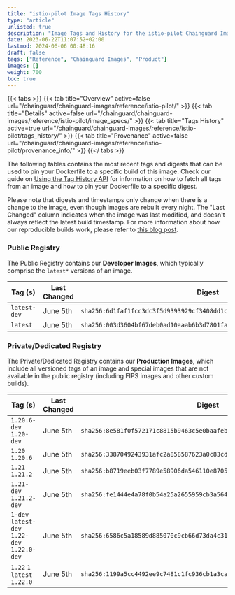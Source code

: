 ```yaml
---
title: "istio-pilot Image Tags History"
type: "article"
unlisted: true
description: "Image Tags and History for the istio-pilot Chainguard Image"
date: 2023-06-22T11:07:52+02:00
lastmod: 2024-06-06 00:48:16
draft: false
tags: ["Reference", "Chainguard Images", "Product"]
images: []
weight: 700
toc: true
---
```


{{< tabs >}}
{{< tab title="Overview" active=false url="/chainguard/chainguard-images/reference/istio-pilot/" >}}
{{< tab title="Details" active=false url="/chainguard/chainguard-images/reference/istio-pilot/image_specs/" >}}
{{< tab title="Tags History" active=true url="/chainguard/chainguard-images/reference/istio-pilot/tags_history/" >}}
{{< tab title="Provenance" active=false url="/chainguard/chainguard-images/reference/istio-pilot/provenance_info/" >}}
{{</ tabs >}}

The following tables contains the most recent tags and digests that can be used to pin your Dockerfile to a specific build of this image. Check our guide on [Using the Tag History API](/chainguard/chainguard-images/using-the-tag-history-api/) for information on how to fetch all tags from an image and how to pin your Dockerfile to a specific digest.

Please note that digests and timestamps only change when there is a change to the image, even though images are rebuilt every night. The "Last Changed" column indicates when the image was last modified, and doesn't always reflect the latest build timestamp. For more information about how our reproducible builds work, please refer to [this blog post](https://www.chainguard.dev/unchained/reproducing-chainguards-reproducible-image-builds).

### Public Registry
The Public Registry contains our **Developer Images**, which typically comprise the `latest*` versions of an image.

| Tag (s)       | Last Changed | Digest                                                                    |
|---------------|--------------|---------------------------------------------------------------------------|
|  `latest-dev` | June 5th     | `sha256:6d1faf1fcc3dc3f5d9393929cf3408dd1c48811bf662fa492e11ebede07bb165` |
|  `latest`     | June 5th     | `sha256:003d3604bf67deb0ad10aaab6b3d7801fa323b11d057b5a30b46baba75a86e05` |


### Private/Dedicated Registry
The Private/Dedicated Registry contains our **Production Images**, which include all versioned tags of an image and special images that are not available in the public registry (including FIPS images and other custom builds).

| Tag (s)                                       | Last Changed | Digest                                                                    |
|-----------------------------------------------|--------------|---------------------------------------------------------------------------|
|  `1.20.6-dev` `1.20-dev`                      | June 5th     | `sha256:8e581f0f572171c8815b9463c5e0baafebc7daf7986b86d27dd5a6e95f09456e` |
|  `1.20` `1.20.6`                              | June 5th     | `sha256:3387049243931afc2a858587623a0c83cd6bdce0dcd54ec4c5849bb33a5dafbf` |
|  `1.21` `1.21.2`                              | June 5th     | `sha256:b8719eeb03f7789e58906da546110e87053003e4ad4b744e4d9842ffde3bef81` |
|  `1.21-dev` `1.21.2-dev`                      | June 5th     | `sha256:fe1444e4a78f0b54a25a2655959cb3a5646c42f3be53fbc10033664b624c8ca3` |
|  `1-dev` `latest-dev` `1.22-dev` `1.22.0-dev` | June 5th     | `sha256:6586c5a18589d885070c9cb66d73da4c311d3954d14e9aa36f40aea0e5f19f97` |
|  `1.22` `1` `latest` `1.22.0`                 | June 5th     | `sha256:1199a5cc4492ee9c7481c1fc936cb1a3caeb4f46c29cfe058f29eee386299705` |


